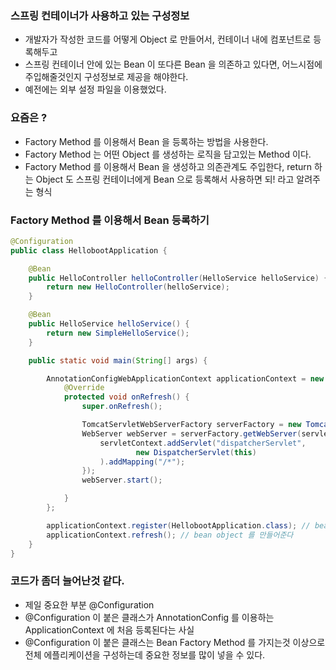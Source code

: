 ### 스프링 컨테이너가 사용하고 있는 구성정보

- 개발자가 작성한 코드를 어떻게 Object 로 만들어서, 컨테이너 내에 컴포넌트로 등록해두고
- 스프링 컨테이너 안에 있는 Bean 이 또다른 Bean 을 의존하고 있다면, 어느시점에 주입해줄것인지 구성정보로 제공을 해야한다.
- 예전에는 외부 설정 파일을 이용했었다.

### 요즘은 ? 
- Factory Method 를 이용해서 Bean 을 등록하는 방법을 사용한다.
- Factory Method 는 어떤 Object 를 생성하는 로직을 담고있는 Method 이다.
- Factory Method 를 이용해서 Bean 을 생성하고 의존관계도 주입한다, return 하는 Object 도 스프링 컨테이너에게 Bean 으로 등록해서 사용하면 되! 라고 알려주는 형식


### Factory Method 를 이용해서 Bean 등록하기

```java
@Configuration
public class HellobootApplication {

    @Bean
    public HelloController helloController(HelloService helloService) {
        return new HelloController(helloService);
    }

    @Bean
    public HelloService helloService() {
        return new SimpleHelloService();
    }

    public static void main(String[] args) {

        AnnotationConfigWebApplicationContext applicationContext = new AnnotationConfigWebApplicationContext() {
            @Override
            protected void onRefresh() {
                super.onRefresh();

                TomcatServletWebServerFactory serverFactory = new TomcatServletWebServerFactory();
                WebServer webServer = serverFactory.getWebServer(servletContext -> {
                    servletContext.addServlet("dispatcherServlet",
                            new DispatcherServlet(this)
                    ).addMapping("/*");
                });
                webServer.start();

            }
        };

        applicationContext.register(HellobootApplication.class); // bean 등록
        applicationContext.refresh(); // bean object 를 만들어준다
    }
}
```


### 코드가 좀더 늘어난것 같다.
- 제일 중요한 부분 @Configuration
- @Configuration 이 붙은 클래스가 AnnotationConfig 를 이용하는 ApplicationContext 에 처음 등록된다는 사실
- @Configuration 이 붙은 클래스는 Bean Factory Method 를 가지는것 이상으로 전체 에플리케이션을 구성하는데 중요한 정보를 많이 넣을 수 있다.